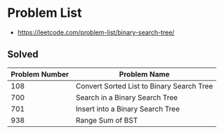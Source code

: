 # Problem List

- https://leetcode.com/problem-list/binary-search-tree/

## Solved

| Problem Number | Problem Name |
| --- | --- |
| 108 | Convert Sorted List to Binary Search Tree |
| 700 | Search in a Binary Search Tree |
| 701 | Insert into a Binary Search Tree |
| 938 | Range Sum of BST |
